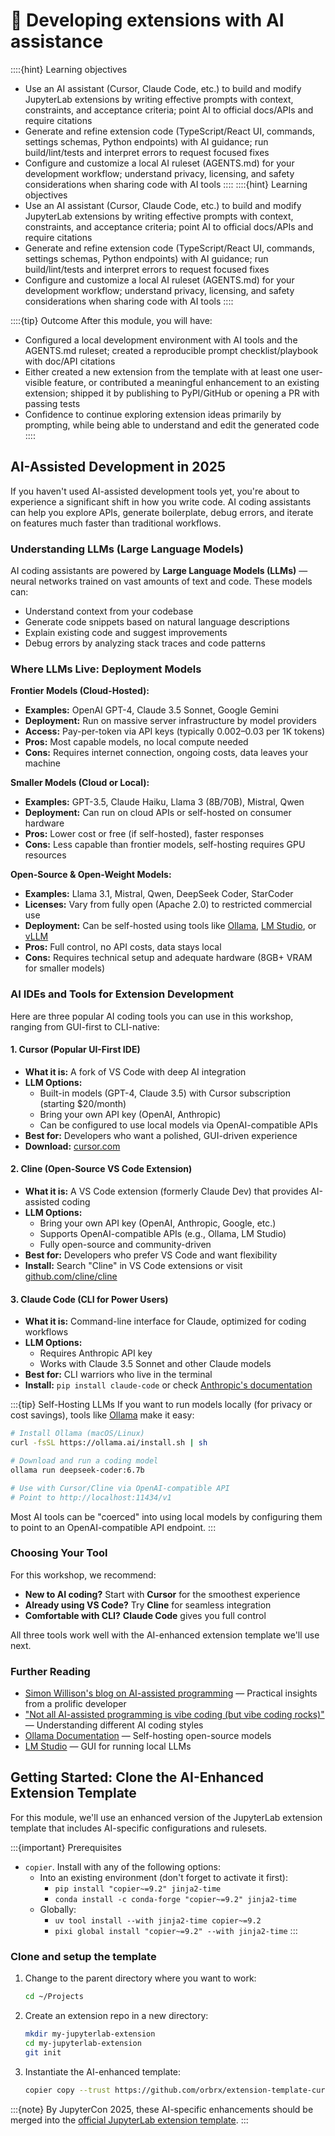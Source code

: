 # 🤖 Developing extensions with AI assistance

::::{hint} Learning objectives
- Use an AI assistant (Cursor, Claude Code, etc.) to build and modify JupyterLab extensions by writing effective prompts with context, constraints, and acceptance criteria; point AI to official docs/APIs and require citations
- Generate and refine extension code (TypeScript/React UI, commands, settings schemas, Python endpoints) with AI guidance; run build/lint/tests and interpret errors to request focused fixes
- Configure and customize a local AI ruleset (AGENTS.md) for your development workflow; understand privacy, licensing, and safety considerations when sharing code with AI tools
::::
::::{hint} Learning objectives
- Use an AI assistant (Cursor, Claude Code, etc.) to build and modify JupyterLab extensions by writing effective prompts with context, constraints, and acceptance criteria; point AI to official docs/APIs and require citations
- Generate and refine extension code (TypeScript/React UI, commands, settings schemas, Python endpoints) with AI guidance; run build/lint/tests and interpret errors to request focused fixes
- Configure and customize a local AI ruleset (AGENTS.md) for your development workflow; understand privacy, licensing, and safety considerations when sharing code with AI tools
::::

::::{tip} Outcome
After this module, you will have:
- Configured a local development environment with AI tools and the AGENTS.md ruleset; created a reproducible prompt checklist/playbook with doc/API citations
- Either created a new extension from the template with at least one user-visible feature, or contributed a meaningful enhancement to an existing extension; shipped it by publishing to PyPI/GitHub or opening a PR with passing tests
- Confidence to continue exploring extension ideas primarily by prompting, while being able to understand and edit the generated code
::::


## AI-Assisted Development in 2025

If you haven't used AI-assisted development tools yet, you're about to experience a significant shift in how you write code. AI coding assistants can help you explore APIs, generate boilerplate, debug errors, and iterate on features much faster than traditional workflows.

### Understanding LLMs (Large Language Models)

AI coding assistants are powered by **Large Language Models (LLMs)** — neural networks trained on vast amounts of text and code. These models can:
- Understand context from your codebase
- Generate code snippets based on natural language descriptions
- Explain existing code and suggest improvements
- Debug errors by analyzing stack traces and code patterns

### Where LLMs Live: Deployment Models

**Frontier Models (Cloud-Hosted):**
- **Examples:** OpenAI GPT-4, Claude 3.5 Sonnet, Google Gemini
- **Deployment:** Run on massive server infrastructure by model providers
- **Access:** Pay-per-token via API keys (typically $0.002–$0.03 per 1K tokens)
- **Pros:** Most capable models, no local compute needed
- **Cons:** Requires internet connection, ongoing costs, data leaves your machine

**Smaller Models (Cloud or Local):**
- **Examples:** GPT-3.5, Claude Haiku, Llama 3 (8B/70B), Mistral, Qwen
- **Deployment:** Can run on cloud APIs or self-hosted on consumer hardware
- **Pros:** Lower cost or free (if self-hosted), faster responses
- **Cons:** Less capable than frontier models, self-hosting requires GPU resources

**Open-Source & Open-Weight Models:**
- **Examples:** Llama 3.1, Mistral, Qwen, DeepSeek Coder, StarCoder
- **Licenses:** Vary from fully open (Apache 2.0) to restricted commercial use
- **Deployment:** Can be self-hosted using tools like [Ollama](https://ollama.ai/), [LM Studio](https://lmstudio.ai/), or [vLLM](https://github.com/vllm-project/vllm)
- **Pros:** Full control, no API costs, data stays local
- **Cons:** Requires technical setup and adequate hardware (8GB+ VRAM for smaller models)

### AI IDEs and Tools for Extension Development

Here are three popular AI coding tools you can use in this workshop, ranging from GUI-first to CLI-native:

#### 1. **Cursor** (Popular UI-First IDE)
- **What it is:** A fork of VS Code with deep AI integration
- **LLM Options:** 
  - Built-in models (GPT-4, Claude 3.5) with Cursor subscription (starting $20/month)
  - Bring your own API key (OpenAI, Anthropic)
  - Can be configured to use local models via OpenAI-compatible APIs
- **Best for:** Developers who want a polished, GUI-driven experience
- **Download:** [cursor.com](https://cursor.com/)

#### 2. **Cline** (Open-Source VS Code Extension)
- **What it is:** A VS Code extension (formerly Claude Dev) that provides AI-assisted coding
- **LLM Options:**
  - Bring your own API key (OpenAI, Anthropic, Google, etc.)
  - Supports OpenAI-compatible APIs (e.g., Ollama, LM Studio)
  - Fully open-source and community-driven
- **Best for:** Developers who prefer VS Code and want flexibility
- **Install:** Search "Cline" in VS Code extensions or visit [github.com/cline/cline](https://github.com/cline/cline)

#### 3. **Claude Code** (CLI for Power Users)
- **What it is:** Command-line interface for Claude, optimized for coding workflows
- **LLM Options:**
  - Requires Anthropic API key
  - Works with Claude 3.5 Sonnet and other Claude models
- **Best for:** CLI warriors who live in the terminal
- **Install:** `pip install claude-code` or check [Anthropic's documentation](https://docs.anthropic.com/)

:::{tip} Self-Hosting LLMs
If you want to run models locally (for privacy or cost savings), tools like [Ollama](https://ollama.ai/) make it easy:

```bash
# Install Ollama (macOS/Linux)
curl -fsSL https://ollama.ai/install.sh | sh

# Download and run a coding model
ollama run deepseek-coder:6.7b

# Use with Cursor/Cline via OpenAI-compatible API
# Point to http://localhost:11434/v1
```

Most AI tools can be "coerced" into using local models by configuring them to point to an OpenAI-compatible API endpoint.
:::

### Choosing Your Tool

For this workshop, we recommend:
- **New to AI coding?** Start with **Cursor** for the smoothest experience
- **Already using VS Code?** Try **Cline** for seamless integration
- **Comfortable with CLI?** **Claude Code** gives you full control

All three tools work well with the AI-enhanced extension template we'll use next.

### Further Reading

- [Simon Willison's blog on AI-assisted programming](https://simonwillison.net/tags/ai-assisted-programming/) — Practical insights from a prolific developer
- ["Not all AI-assisted programming is vibe coding (but vibe coding rocks)"](https://simonwillison.net/2025/Jan/7/vibe-coding/) — Understanding different AI coding styles
- [Ollama Documentation](https://ollama.ai/) — Self-hosting open-source models
- [LM Studio](https://lmstudio.ai/) — GUI for running local LLMs


## Getting Started: Clone the AI-Enhanced Extension Template

For this module, we'll use an enhanced version of the JupyterLab extension template that includes AI-specific configurations and rulesets.

:::{important} Prerequisites
* `copier`. Install with any of the following options:
    * Into an existing environment (don't forget to activate it first):
        * `pip install "copier~=9.2" jinja2-time`
        * `conda install -c conda-forge "copier~=9.2" jinja2-time`
    * Globally:
        * `uv tool install --with jinja2-time copier~=9.2`
        * `pixi global install "copier~=9.2" --with jinja2-time`
:::

### Clone and setup the template

1. Change to the parent directory where you want to work:

    ```bash
    cd ~/Projects
    ```

2. Create an extension repo in a new directory:

    ```bash
    mkdir my-jupyterlab-extension
    cd my-jupyterlab-extension
    git init
    ```

3. Instantiate the AI-enhanced template:

    ```bash
    copier copy --trust https://github.com/orbrx/extension-template-cursor .
    ```

:::{note}
By JupyterCon 2025, these AI-specific enhancements should be merged into the [official JupyterLab extension template](https://github.com/jupyterlab/extension-template).
:::
